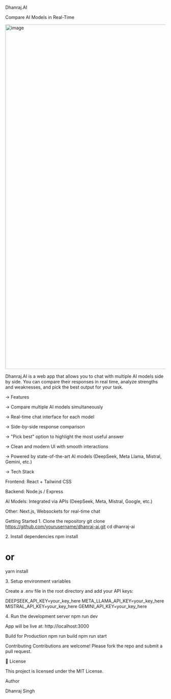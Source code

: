 Dhanraj.AI 

Compare AI Models in Real-Time

<img width="1920" height="1080" alt="image" src="https://github.com/user-attachments/assets/5b30ffb7-389c-4740-b746-cfad7b1a9a1c" />


Dhanraj.AI is a web app that allows you to chat with multiple AI models side by side. You can compare their responses in real time, analyze strengths and weaknesses, and pick the best output for your task.

-> Features

-> Compare multiple AI models simultaneously

-> Real-time chat interface for each model

-> Side-by-side response comparison

-> "Pick best" option to highlight the most useful answer

-> Clean and modern UI with smooth interactions

-> Powered by state-of-the-art AI models (DeepSeek, Meta Llama, Mistral, Gemini, etc.)


-> Tech Stack

Frontend: React + Tailwind CSS

Backend: Node.js / Express

AI Models: Integrated via APIs (DeepSeek, Meta, Mistral, Google, etc.)

Other: Next.js, Websockets for real-time chat

Getting Started
1️. Clone the repository
git clone https://github.com/yourusername/dhanraj-ai.git
cd dhanraj-ai

2️. Install dependencies
npm install
# or
yarn install

3️. Setup environment variables

Create a .env file in the root directory and add your API keys:

DEEPSEEK_API_KEY=your_key_here
META_LLAMA_API_KEY=your_key_here
MISTRAL_API_KEY=your_key_here
GEMINI_API_KEY=your_key_here

4️. Run the development server
npm run dev


App will be live at: http://localhost:3000

Build for Production
npm run build
npm run start

Contributing
Contributions are welcome! Please fork the repo and submit a pull request.

📜 License

This project is licensed under the MIT License.

Author

Dhanraj Singh
